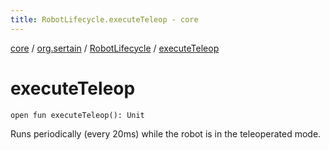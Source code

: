 ```yaml
---
title: RobotLifecycle.executeTeleop - core
---
```


[core](../../index.md) / [org.sertain](../index.md) / [RobotLifecycle](index.md) / [executeTeleop](.)

# executeTeleop

`open fun executeTeleop(): Unit`

Runs periodically (every 20ms) while the robot is in the teleoperated mode.

